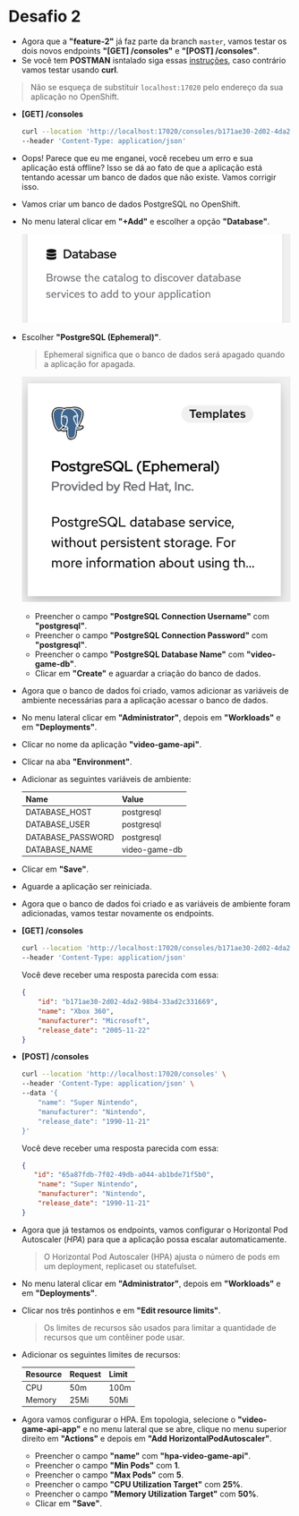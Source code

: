 # Desafio 2

- Agora que a **"feature-2"** já faz parte da branch `master`, vamos testar os dois novos endpoints **"[GET] /consoles"** e **"[POST] /consoles"**.
- Se você tem **POSTMAN** isntalado siga essas [instruções](/docs/POSTMAN.md), caso contrário vamos testar usando **curl**.

> Não se esqueça de substituir `localhost:17020` pelo endereço da sua aplicação no OpenShift.

- **[GET] /consoles**

    ```bash
    curl --location 'http://localhost:17020/consoles/b171ae30-2d02-4da2-98b4-33ad2c331669' \
    --header 'Content-Type: application/json'
    ```

- Oops! Parece que eu me enganei, você recebeu um erro e sua aplicação está offline? Isso se dá ao fato de que a aplicação está tentando acessar um banco de dados que não existe. Vamos corrigir isso.
- Vamos criar um banco de dados PostgreSQL no OpenShift.
- No menu lateral clicar em **"+Add"** e escolher a opção **"Database"**.

    ![add database](/assets/screenshots/Screenshot_add_database.png)

- Escolher **"PostgreSQL (Ephemeral)"**.

    > Ephemeral significa que o banco de dados será apagado quando a aplicação for apagada.

    ![add postgresql](/assets/screenshots/Screenshot_add_postgresql.png)

  - Preencher o campo **"PostgreSQL Connection Username"** com **"postgresql"**.
  - Preencher o campo **"PostgreSQL Connection Password"** com **"postgresql"**.
  - Preencher o campo **"PostgreSQL Database Name"** com **"video-game-db"**.
  - Clicar em **"Create"** e aguardar a criação do banco de dados.
- Agora que o banco de dados foi criado, vamos adicionar as variáveis de ambiente necessárias para a aplicação acessar o banco de dados.
- No menu lateral clicar em **"Administrator"**, depois em **"Workloads"** e em **"Deployments"**.
- Clicar no nome da aplicação **"video-game-api"**.
- Clicar na aba **"Environment"**.
- Adicionar as seguintes variáveis de ambiente:

    | Name | Value |
    | ---- | ----- |
    | DATABASE_HOST | postgresql |
    | DATABASE_USER | postgresql |
    | DATABASE_PASSWORD | postgresql |
    | DATABASE_NAME | video-game-db |

- Clicar em **"Save"**.
- Aguarde a aplicação ser reiniciada.
- Agora que o banco de dados foi criado e as variáveis de ambiente foram adicionadas, vamos testar novamente os endpoints.

- **[GET] /consoles**

    ```bash
    curl --location 'http://localhost:17020/consoles/b171ae30-2d02-4da2-98b4-33ad2c331669' \
    --header 'Content-Type: application/json'
    ```

    Você deve receber uma resposta parecida com essa:

    ```json
    {
        "id": "b171ae30-2d02-4da2-98b4-33ad2c331669",
        "name": "Xbox 360",
        "manufacturer": "Microsoft",
        "release_date": "2005-11-22"
    }
    ```

- **[POST] /consoles**

    ```bash
    curl --location 'http://localhost:17020/consoles' \
    --header 'Content-Type: application/json' \
    --data '{
        "name": "Super Nintendo",
        "manufacturer": "Nintendo",
        "release_date": "1990-11-21"
    }'
    ```

    Você deve receber uma resposta parecida com essa:

    ```json
    {
       "id": "65a87fdb-7f02-49db-a044-ab1bde71f5b0",
        "name": "Super Nintendo",
        "manufacturer": "Nintendo",
        "release_date": "1990-11-21"
    }

- Agora que já testamos os endpoints, vamos configurar o Horizontal Pod Autoscaler (*HPA*) para que a aplicação possa escalar automaticamente.

    > O Horizontal Pod Autoscaler (HPA) ajusta o número de pods em um deployment, replicaset ou statefulset.

- No menu lateral clicar em **"Administrator"**, depois em **"Workloads"** e em **"Deployments"**.
- Clicar nos três pontinhos e em **"Edit resource limits"**.

    > Os limites de recursos são usados para limitar a quantidade de recursos que um contêiner pode usar.

- Adicionar os seguintes limites de recursos:

    | Resource | Request | Limit |
    | -------- | ----- | ----- |
    | CPU | 50m| 100m |
    | Memory | 25Mi | 50Mi |

- Agora vamos configurar o HPA. Em topologia, selecione o **"video-game-api-app"** e no menu lateral que se abre, clique no menu superior direito em **"Actions"** e depois em **"Add HorizontalPodAutoscaler"**.
  - Preencher o campo **"name"** com **"hpa-video-game-api"**.
  - Preencher o campo **"Min Pods"** com **1**.
  - Preencher o campo **"Max Pods"** com **5**.
  - Preencher o campo **"CPU Utilization Target"** com **25%**.
  - Preencher o campo **"Memory Utilization Target"** com **50%**.
  - Clicar em **"Save"**.

